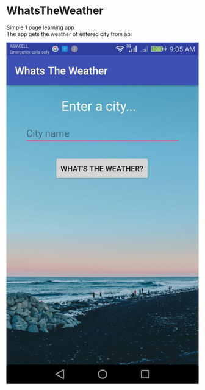 # WhatsTheWeather
Simple 1 page learning app  
The app gets the weather of entered city from api

![photo](photo.jpg)
